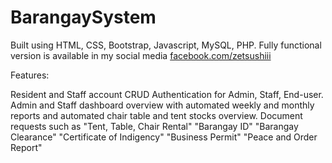 # BarangaySystem

Built using HTML, CSS, Bootstrap, Javascript, MySQL, PHP. 
Fully functional version is available in my social media [facebook.com/zetsushiii](https://www.facebook.com/zetsushiii/)

Features:

Resident and Staff account CRUD
Authentication for Admin, Staff, End-user.
Admin and Staff dashboard overview with automated weekly and monthly reports and automated chair table and tent stocks overview.
Document requests such as "Tent, Table, Chair Rental" "Barangay ID" "Barangay Clearance" "Certificate of Indigency" "Business Permit" "Peace and Order Report"



